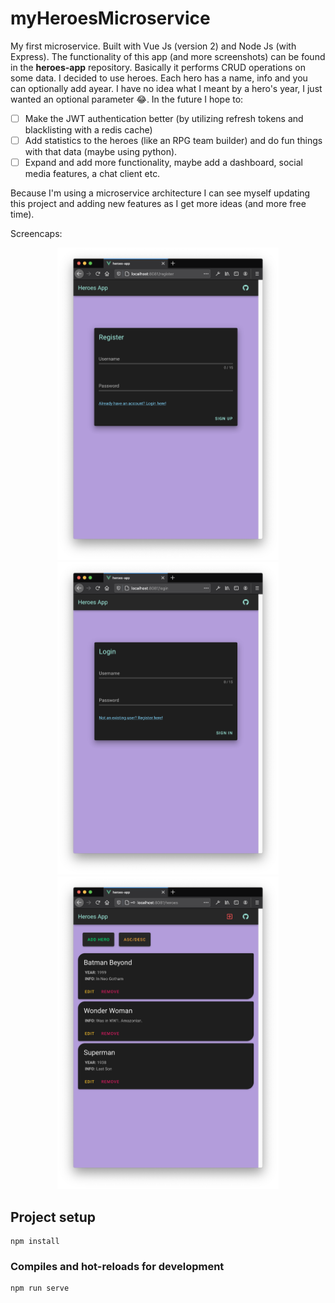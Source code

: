 # myHeroesMicroservice

My first microservice. Built with Vue Js (version 2) and Node Js (with Express). The functionality of this app (and more screenshots) can be found in the <strong>heroes-app</strong> repository. Basically it performs CRUD operations on some data. I decided to use heroes. Each hero has a name, info and you can optionally add ayear. I have no idea what I meant by a hero's year, I just wanted an optional parameter :joy:. In the future I hope to:

- [ ] Make the JWT authentication better (by utilizing refresh tokens and blacklisting with a redis cache)
- [ ] Add statistics to the heroes (like an RPG team builder) and do fun things with that data (maybe using python).
- [ ] Expand and add more functionality, maybe add a dashboard, social media features, a chat client etc.

Because I'm using a microservice architecture I can see myself updating this project and adding new features as I get more ideas (and more free time).

Screencaps:

<p align="middle">
<img src="./images/register.png" height=500>
<img src="./images/login.png" height=500>
<img src="./images/app.png" height=500>
</p>

## Project setup
```
npm install
```

### Compiles and hot-reloads for development
```
npm run serve
```
